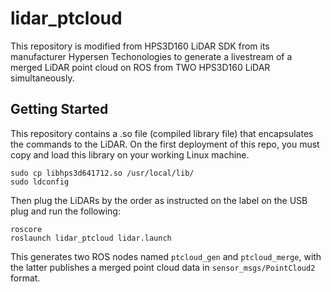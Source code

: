 # lidar_ptcloud

This repository is modified from HPS3D160 LiDAR SDK from its manufacturer Hypersen Techonologies to generate a livestream of a merged LiDAR point cloud on ROS from TWO HPS3D160 LiDAR simultaneously. 

## Getting Started
This repository contains a .so file (compiled library file) that encapsulates the commands to the LiDAR. On the first deployment of this repo, you must copy and load this library on your working Linux machine.
```
sudo cp libhps3d641712.so /usr/local/lib/
sudo ldconfig
```
Then plug the LiDARs by the order as instructed on the label on the USB  plug and run the following:
```
roscore
roslaunch lidar_ptcloud lidar.launch
```
This generates two ROS nodes named `ptcloud_gen` and `ptcloud_merge`, with the latter publishes a merged point cloud data in `sensor_msgs/PointCloud2` format.
